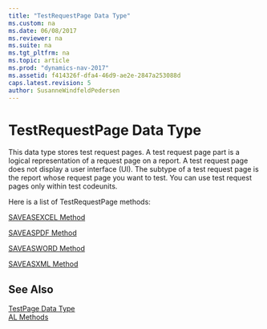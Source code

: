 ```yaml
---
title: "TestRequestPage Data Type"
ms.custom: na
ms.date: 06/08/2017
ms.reviewer: na
ms.suite: na
ms.tgt_pltfrm: na
ms.topic: article
ms.prod: "dynamics-nav-2017"
ms.assetid: f414326f-dfa4-46d9-ae2e-2847a253088d
caps.latest.revision: 5
author: SusanneWindfeldPedersen
---
```

# TestRequestPage Data Type
This data type stores test request pages. A test request page part is a logical representation of a request page on a report. A test request page does not display a user interface (UI). The subtype of a test request page is the report whose request page you want to test.  You can use test request pages only within test codeunits.  

Here is a list of TestRequestPage methods:

[SAVEASEXCEL Method](devenv-saveasexcel-method-testrequestpage.md)

[SAVEASPDF Method](devenv-saveaspdf-method-testrequestpage.md)

[SAVEASWORD Method](devenv-saveasword-method-testrequestpage.md)

[SAVEASXML Method](devenv-saveasxml-method-testrequestpage.md)

## See Also  
[TestPage Data Type](devenv-testpage-data-type.md)  
[AL Methods](../devenv-al-methods.md)  